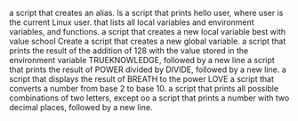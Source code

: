  a script that creates an alias. ls
a script that prints hello user, where user is the current Linux user.
 that lists all local variables and environment variables, and functions.
a script that creates a new local variable best with value school
Create a script that creates a new global variable.
 a script that prints the result of the addition of 128 with the value stored in the environment variable TRUEKNOWLEDGE, followed by a new line
a script that prints the result of POWER divided by DIVIDE, followed by a new line.
 a script that displays the result of BREATH to the power LOVE
a script that converts a number from base 2 to base 10.
 a script that prints all possible combinations of two letters, except oo
a script that prints a number with two decimal places, followed by a new line.
